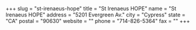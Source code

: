 +++
slug = "st-irenaeus-hope"
title = "St Irenaeus HOPE"
name = "St Irenaeus HOPE"
address = "5201 Evergreen Av."
city = "Cypress"
state = "CA"
postal = "90630"
website = ""
phone = "714-826-5364"
fax = ""
+++
